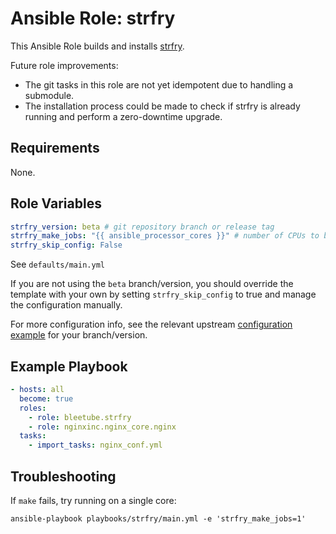 # Ansible Role: strfry

This Ansible Role builds and installs [strfry](https://github.com/hoytech/strfry).

Future role improvements:

* The git tasks in this role are not yet idempotent due to handling a submodule.
* The installation process could be made to check if strfry is already running and perform a zero-downtime upgrade.

## Requirements

None.

## Role Variables

```yaml
strfry_version: beta # git repository branch or release tag
strfry_make_jobs: "{{ ansible_processor_cores }}" # number of CPUs to build with
strfry_skip_config: False
```

See `defaults/main.yml`

If you are not using the `beta` branch/version, you should override the template with your own by setting `strfry_skip_config` to true and manage the configuration manually.

For more configuration info, see the relevant upstream [configuration example](https://github.com/hoytech/strfry/blob/beta/strfry.conf) for your branch/version.

## Example Playbook

```yaml
- hosts: all
  become: true
  roles:
    - role: bleetube.strfry
    - role: nginxinc.nginx_core.nginx
  tasks:
    - import_tasks: nginx_conf.yml
```

## Troubleshooting

If `make` fails, try running on a single core:

```shell
ansible-playbook playbooks/strfry/main.yml -e 'strfry_make_jobs=1'
```
